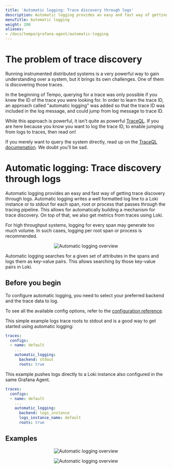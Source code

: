 ```yaml
---
title: 'Automatic logging: Trace discovery through logs'
description: Automatic logging provides an easy and fast way of getting trace discovery through logs.
menuTitle: Automatic logging
weight: 200
aliases:
- /docs/tempo/grafana-agent/automatic-logging
---
```


# The problem of trace discovery

Running instrumented distributed systems is a very powerful way to gain
understanding over a system, but it brings its own challenges. One of them is
discovering those traces.

In the beginning of Tempo, querying for a trace was only possible if you knew
the ID of the trace you were looking for.  In order to learn the trace ID, an
approach called "automatic logging" was added so that the trace ID was included
in the log message, and could jump from log message to trace ID.

While this approach is powerful, it isn't quite as powerful
[TraceQL](https://grafana.com/docs/tempo/latest/traceql).  If you are here
because you know you want to log the trace ID, to enable jumping from logs to
traces, then read on!

If you merely want to query the system directly, read up on the [TraceQL
documenation](https://grafana.com/docs/tempo/latest/traceql).  We doubt you'll
be sad.

# Automatic logging: Trace discovery through logs


Automatic logging provides an easy and fast way of getting trace discovery through logs.
Automatic logging writes a well formatted log line to a Loki instance or to stdout for each span, root or process that passes through the tracing pipeline.
This allows for automatically building a mechanism for trace discovery.
On top of that, we also get metrics from traces using Loki.

For high throughput systems, logging for every span may generate too much volume.
In such cases, logging per root span or process is recommended.

<p align="center"><img src="../automatic-logging.png" alt="Automatic logging overview"></p>

Automatic logging searches for a given set of attributes in the spans and logs them as key-value pairs.
This allows searching by those key-value pairs in Loki.

## Before you begin

To configure automatic logging, you need to select your preferred backend and the trace data to log.

To see all the available config options, refer to the [configuration reference](/docs/agent/latest/configuration/traces-config).

This simple example logs trace roots to stdout and is a good way to get started using automatic logging:
```yaml
traces:
  configs:
  - name: default
    ...
    automatic_logging:
      backend: stdout
      roots: true
```

This example pushes logs directly to a Loki instance also configured in the same Grafana Agent.

```yaml
traces:
  configs:
  - name: default
    ...
    automatic_logging:
      backend: logs_instance
      logs_instance_name: default
      roots: true
```

## Examples

<p align="center"><img src="../automatic-logging-example-query.png" alt="Automatic logging overview"></p>
<p align="center"><img src="../automatic-logging-example-results.png" alt="Automatic logging overview"></p>
